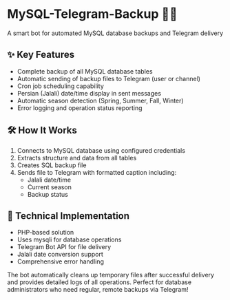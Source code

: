# MySQL-Telegram-Backup 🤖💾

A smart bot for automated MySQL database backups and Telegram delivery

## ✨ Key Features

- Complete backup of all MySQL database tables
- Automatic sending of backup files to Telegram (user or channel)
- Cron job scheduling capability
- Persian (Jalali) date/time display in sent messages
- Automatic season detection (Spring, Summer, Fall, Winter)
- Error logging and operation status reporting

## 🛠️ How It Works

1. Connects to MySQL database using configured credentials
2. Extracts structure and data from all tables
3. Creates SQL backup file
4. Sends file to Telegram with formatted caption including:
   - Jalali date/time
   - Current season
   - Backup status

## 🔧 Technical Implementation

- PHP-based solution
- Uses mysqli for database operations
- Telegram Bot API for file delivery
- Jalali date conversion support
- Comprehensive error handling

The bot automatically cleans up temporary files after successful delivery and provides detailed logs of all operations. Perfect for database administrators who need regular, remote backups via Telegram!
